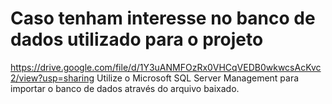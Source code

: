 # Caso tenham interesse no banco de dados utilizado para o projeto

https://drive.google.com/file/d/1Y3uANMFOzRx0VHCqVEDB0wkwcsAcKvc2/view?usp=sharing
Utilize o Microsoft SQL Server Management para importar o banco de dados através do arquivo baixado.
